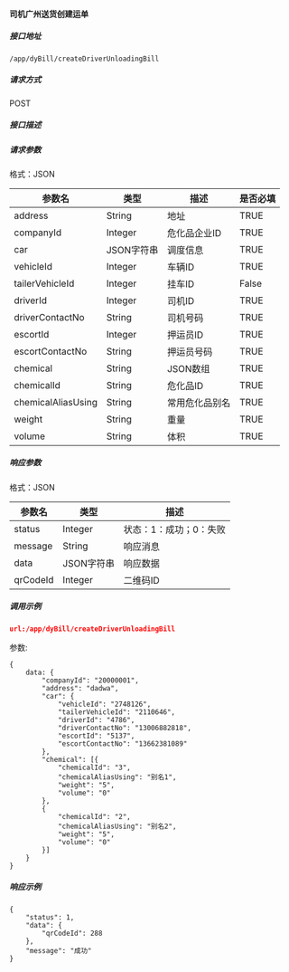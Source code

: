 #### 司机广州送货创建运单

##### 接口地址

```
/app/dyBill/createDriverUnloadingBill
```

##### 请求方式

POST

##### 接口描述

##### 请求参数

格式：JSON

| 参数名 | 类型 | 描述 | 是否必填 |
| --- | --- | --- | --- |
| address| String| 地址| TRUE |
| companyId| Integer | 危化品企业ID| TRUE |
| car| JSON字符串| 调度信息 |TRUE |
| vehicleId| Integer | 车辆ID| TRUE |
|tailerVehicleId| Integer | 挂车ID |False|
| driverId| Integer |司机ID|TRUE |
| driverContactNo| String| 司机号码 |TRUE |
| escortId|Integer | 押运员ID |TRUE |
| escortContactNo| String| 押运员号码 |TRUE |
| chemical| String| JSON数组 |TRUE |
| chemicalId| String| 危化品ID |TRUE |
| chemicalAliasUsing| String| 常用危化品别名 |TRUE |
| weight| String| 重量 |TRUE |
| volume| String| 体积 |TRUE |

##### 响应参数

格式：JSON

| 参数名 | 类型 | 描述 |
| --- | --- | --- |
| status| Integer | 状态：1：成功；0：失败 |
| message| String | 响应消息 |
| data| JSON字符串| 响应数据 |
| qrCodeId| Integer | 二维码ID|

##### 调用示例

``` json
url:/app/dyBill/createDriverUnloadingBill
```
参数:
```
{
	data: {
		"companyId": "20000001",
		"address": "dadwa",
		"car": {
			"vehicleId": "2748126",
			"tailerVehicleId": "2110646",
			"driverId": "4786",
			"driverContactNo": "13006882818",
			"escortId": "5137",
			"escortContactNo": "13662381089"
		},
		"chemical": [{
			"chemicalId": "3",
			"chemicalAliasUsing": "别名1",
			"weight": "5",
			"volume": "0"
		},
		{
			"chemicalId": "2",
			"chemicalAliasUsing": "别名2",
			"weight": "5",
			"volume": "0"
		}]
	}
}
```

##### 响应示例
```
{
    "status": 1,
    "data": {
        "qrCodeId": 288
    },
    "message": "成功"
}
```